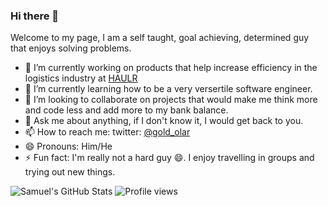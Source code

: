 ### Hi there 👋


Welcome to my page, I am a self taught, goal achieving, determined guy that enjoys solving problems.

- 🔭 I’m currently working on products that help increase efficiency in the logistics industry at [HAULR](https://www.haulr.ng)
- 🌱 I’m currently learning how to be a very versertile software engineer. 
- 👯 I’m looking to collaborate on projects that would make me think more and code less and add more to my bank balance.
- 💬 Ask me about anything, if I don't know it, I would get back to you.
- 📫 How to reach me: twitter: [@gold_olar](http://www.twitter.com/gold_olar)
- 😄 Pronouns: Him/He
- ⚡ Fun fact: I'm really not a hard guy 😄. I enjoy travelling in groups and trying out new things.

![Samuel's GitHub Stats](https://github-readme-stats.vercel.app/api?username=gold-olar&count_private=true&theme=dark&show_icons=true&&line_height=40)
![Profile views](https://gpvc.arturio.dev/gold-olar)  
